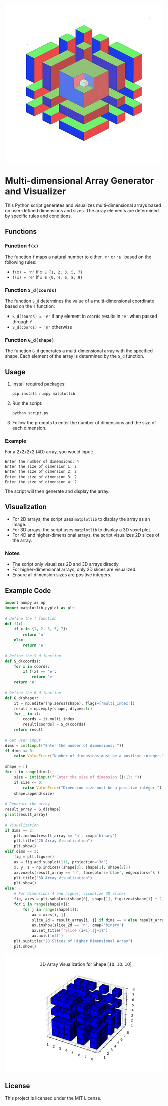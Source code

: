 
![alt text](images/main.png)

# Multi-dimensional Array Generator and Visualizer

This Python script generates and visualizes multi-dimensional arrays based on user-defined dimensions and sizes. The array elements are determined by specific rules and conditions.

## Functions

### Function `f(x)`

The function `f` maps a natural number to either `'n'` or `'e'` based on the following rules:
- `f(x) = 'n'` if `x ∈ {1, 2, 3, 5, 7}`
- `f(x) = 'e'` if `x ∈ {0, 4, 6, 8, 9}`

### Function `S_d(coords)`

The function `S_d` determines the value of a multi-dimensional coordinate based on the `f` function:
- `S_d(coords) = 'e'` if any element in `coords` results in `'e'` when passed through `f`
- `S_d(coords) = 'n'` otherwise

### Function `G_d(shape)`

The function `G_d` generates a multi-dimensional array with the specified shape. Each element of the array is determined by the `S_d` function.

## Usage

1. Install required packages:
   ```sh
   pip install numpy matplotlib
   ```

2. Run the script:
   ```sh
   python script.py
   ```

3. Follow the prompts to enter the number of dimensions and the size of each dimension.

### Example

For a 2x2x2x2 (4D) array, you would input:
```
Enter the number of dimensions: 4
Enter the size of dimension 1: 2
Enter the size of dimension 2: 2
Enter the size of dimension 3: 2
Enter the size of dimension 4: 2
```

The script will then generate and display the array.

## Visualization

- For 2D arrays, the script uses `matplotlib` to display the array as an image.
- For 3D arrays, the script uses `matplotlib` to display a 3D voxel plot.
- For 4D and higher-dimensional arrays, the script visualizes 2D slices of the array.

### Notes

- The script only visualizes 2D and 3D arrays directly.
- For higher-dimensional arrays, only 2D slices are visualized.
- Ensure all dimension sizes are positive integers.

## Example Code

```python
import numpy as np
import matplotlib.pyplot as plt

# Define the f function
def f(x):
    if x in {1, 2, 3, 5, 7}:
        return 'n'
    else:
        return 'e'

# Define the S_d function
def S_d(coords):
    for x in coords:
        if f(x) == 'e':
            return 'e'
    return 'n'

# Define the G_d function
def G_d(shape):
    it = np.nditer(np.zeros(shape), flags=['multi_index'])
    result = np.empty(shape, dtype=str)
    for _ in it:
        coords = it.multi_index
        result[coords] = S_d(coords)
    return result

# Get user input
dims = int(input("Enter the number of dimensions: "))
if dims <= 0:
    raise ValueError("Number of dimensions must be a positive integer.")

shape = []
for i in range(dims):
    size = int(input(f"Enter the size of dimension {i+1}: "))
    if size <= 0:
        raise ValueError("Dimension size must be a positive integer.")
    shape.append(size)

# Generate the array
result_array = G_d(shape)
print(result_array)

# Visualization
if dims == 2:
    plt.imshow(result_array == 'n', cmap='binary')
    plt.title("2D Array Visualization")
    plt.show()
elif dims == 3:
    fig = plt.figure()
    ax = fig.add_subplot(111, projection='3d')
    x, y, z = np.indices((shape[0], shape[1], shape[2]))
    ax.voxels(result_array == 'n', facecolors='blue', edgecolors='k')
    plt.title("3D Array Visualization")
    plt.show()
else:
    # For dimensions 4 and higher, visualize 2D slices
    fig, axes = plt.subplots(shape[0], shape[1], figsize=(shape[1] * 2, shape[0] * 2))
    for i in range(shape[0]):
        for j in range(shape[1]):
            ax = axes[i, j]
            slice_2d = result_array[i, j] if dims == 4 else result_array[i, j, 0]
            ax.imshow(slice_2d == 'n', cmap='binary')
            ax.set_title(f'Slice {i+1},{j+1}')
            ax.axis('off')
    plt.suptitle("2D Slices of Higher Dimensional Array")
    plt.show()
```
![alt text](images/dim=3[10,10,10].png)
## License

This project is licensed under the MIT License.
